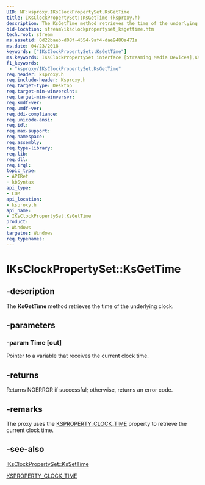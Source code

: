 ```yaml
---
UID: NF:ksproxy.IKsClockPropertySet.KsGetTime
title: IKsClockPropertySet::KsGetTime (ksproxy.h)
description: The KsGetTime method retrieves the time of the underlying clock.
old-location: stream\iksclockpropertyset_ksgettime.htm
tech.root: stream
ms.assetid: 0d22baeb-d08f-4554-9af4-dae9480a471a
ms.date: 04/23/2018
keywords: ["IKsClockPropertySet::KsGetTime"]
ms.keywords: IKsClockPropertySet interface [Streaming Media Devices],KsGetTime method, IKsClockPropertySet.KsGetTime, IKsClockPropertySet::KsGetTime, KsGetTime, KsGetTime method [Streaming Media Devices], KsGetTime method [Streaming Media Devices],IKsClockPropertySet interface, ksproxy/IKsClockPropertySet::KsGetTime, ksproxy_056c73f0-b713-4f86-a38c-a3455e33b773.xml, stream.iksclockpropertyset_ksgettime
f1_keywords:
 - "ksproxy/IKsClockPropertySet.KsGetTime"
req.header: ksproxy.h
req.include-header: Ksproxy.h
req.target-type: Desktop
req.target-min-winverclnt: 
req.target-min-winversvr: 
req.kmdf-ver: 
req.umdf-ver: 
req.ddi-compliance: 
req.unicode-ansi: 
req.idl: 
req.max-support: 
req.namespace: 
req.assembly: 
req.type-library: 
req.lib: 
req.dll: 
req.irql: 
topic_type:
- APIRef
- kbSyntax
api_type:
- COM
api_location:
- ksproxy.h
api_name:
- IKsClockPropertySet.KsGetTime
product:
- Windows
targetos: Windows
req.typenames: 
---
```


# IKsClockPropertySet::KsGetTime


## -description


The <b>KsGetTime</b> method retrieves the time of the underlying clock. 


## -parameters




### -param Time [out]

Pointer to a variable that receives the current clock time.


## -returns



Returns NOERROR if successful; otherwise, returns an error code.




## -remarks



The proxy uses the <a href="https://docs.microsoft.com/windows-hardware/drivers/stream/ksproperty-clock-time">KSPROPERTY_CLOCK_TIME</a> property to retrieve the current clock time. 




## -see-also




<a href="https://docs.microsoft.com/windows-hardware/drivers/ddi/ksproxy/nf-ksproxy-iksclockpropertyset-kssettime">IKsClockPropertySet::KsSetTime</a>



<a href="https://docs.microsoft.com/windows-hardware/drivers/stream/ksproperty-clock-time">KSPROPERTY_CLOCK_TIME</a>
 

 


